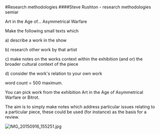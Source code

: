 #Research methodologies
####Steve Rushton - research methodologies semiar

Art in the Age of... Asymmetrical Warfare

Make the following small texts which

a) describe a work in the show

b) research other work by that artist

c) make notes on the works context within the exhibition (and or) the
broader cultural context of the piece

d) consider the work's relation to your own work

word count = 500 maximum.

You can pick work from the exhibition Art in the Age of Asymmetrical
Warfare or Bitrot.

The aim is to simply make notes which address particular issues relating to
a particular piece, these could be used (for instance) as the basis for a
review.

![IMG_20150916_155251.jpg](IMG_20150916_155251.jpg)
